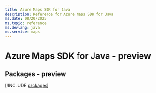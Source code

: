 ```yaml
---
title: Azure Maps SDK for Java
description: Reference for Azure Maps SDK for Java
ms.date: 08/20/2025
ms.topic: reference
ms.devlang: java
ms.service: maps
---
```

# Azure Maps SDK for Java - preview
## Packages - preview
[!INCLUDE [packages](maps-index.md)]